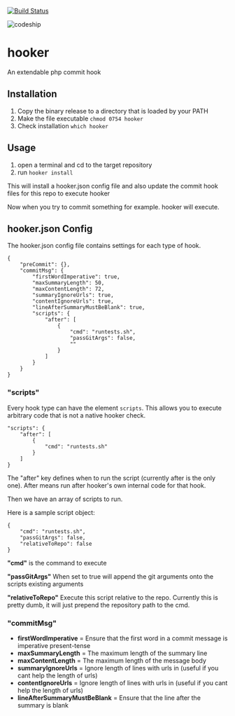 [![Build Status](https://travis-ci.org/bigtallbill/hooker.svg?branch=master)](https://travis-ci.org/bigtallbill/hooker)

![codeship](https://www.codeship.io/projects/68bf1230-ca93-0131-d192-5e68e7353a88/status)

hooker
======

An extendable php commit hook

Installation
------------

1. Copy the binary release to a directory that is loaded by your PATH
2. Make the file executable `chmod 0754 hooker`
3. Check installation `which hooker`

Usage
-----

1. open a terminal and cd to the target repository
2. run `hooker install`

This will install a hooker.json config file and also update the commit hook files for this repo to execute hooker

Now when you try to commit something for example. hooker will execute.

hooker.json Config
------------------

The hooker.json config file contains settings for each type of hook.

```
{
    "preCommit": {},
    "commitMsg": {
        "firstWordImperative": true,
        "maxSummaryLength": 50,
        "maxContentLength": 72,
        "summaryIgnoreUrls": true,
        "contentIgnoreUrls": true,
        "lineAfterSummaryMustBeBlank": true,
        "scripts": {
            "after": [
                {
                    "cmd": "runtests.sh",
                    "passGitArgs": false,
                    ""
                }
            ]
        }
    }
}
```

### "scripts"

Every hook type can have the element `scripts`. This allows you to execute arbitrary code that is not a native hooker
check.

```
"scripts": {
    "after": [
        {
            "cmd": "runtests.sh"
        }
    ]
}
```

The "after" key defines when to run the script (currently after is the only one). After means run after hooker's own internal code for that hook.

Then we have an array of scripts to run.

Here is a sample script object:

```
{
    "cmd": "runtests.sh",
    "passGitArgs": false,
    "relativeToRepo": false
}
```

**"cmd"** is the command to execute

**"passGitArgs"** When set to true will append the git arguments onto the scripts existing arguments

**"relativeToRepo"** Execute this script relative to the repo. Currently this is pretty dumb, it will just prepend the repository path to the cmd.


### "commitMsg"

- **firstWordImperative** = Ensure that the first word in a commit message is imperative present-tense
- **maxSummaryLength** = The maximum length of the summary line
- **maxContentLength** = The maximum length of the message body
- **summaryIgnoreUrls** = Ignore length of lines with urls in (useful if you cant help the length of urls)
- **contentIgnoreUrls** = Ignore length of lines with urls in (useful if you cant help the length of urls)
- **lineAfterSummaryMustBeBlank** = Ensure that the line after the summary is blank

